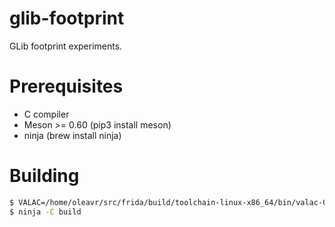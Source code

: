 # glib-footprint

GLib footprint experiments.

# Prerequisites

- C compiler
- Meson >= 0.60 (pip3 install meson)
- ninja (brew install ninja)

# Building

```sh
$ VALAC=/home/oleavr/src/frida/build/toolchain-linux-x86_64/bin/valac-0.56 meson setup --force-fallback-for glib,libffi,pcre,zlib build
$ ninja -C build
```
